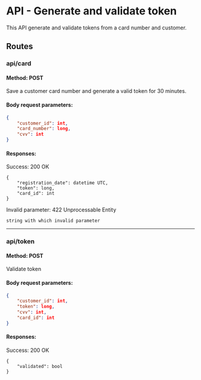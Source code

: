 # API - Generate and validate token 

This API generate and validate tokens from a card number and customer. 

## Routes

### api/card
#### Method: POST
Save a customer card number and generate a valid token for 30 minutes.
#### Body request parameters:
``` json
{
    "customer_id": int,
    "card_number": long,
    "cvv": int
}
```
#### Responses: 
Success: 200 OK
```
{
    "registration_date": datetime UTC,
    "token": long,
    "card_id": int
}
```
Invalid parameter: 422 Unprocessable Entity
```
string with which invalid parameter
```
---
### api/token
#### Method: POST
Validate token
#### Body request parameters:
``` json
{
    "customer_id": int,
    "token": long,
    "cvv": int,
    "card_id": int
}
```
#### Responses: 
Success: 200 OK
```
{
    "validated": bool
}
```